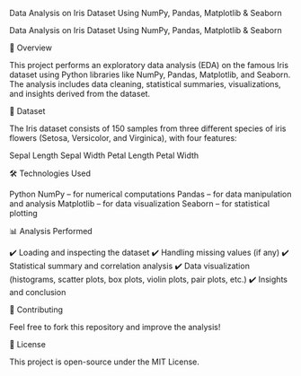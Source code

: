 Data Analysis on Iris Dataset Using NumPy, Pandas, Matplotlib &amp; Seaborn

Data Analysis on Iris Dataset Using NumPy, Pandas, Matplotlib & Seaborn

📌 Overview

This project performs an exploratory data analysis (EDA) on the famous Iris dataset using Python libraries like NumPy, Pandas, Matplotlib, and Seaborn. The analysis includes data cleaning, statistical summaries, visualizations, and insights derived from the dataset.


📂 Dataset

The Iris dataset consists of 150 samples from three different species of iris flowers (Setosa, Versicolor, and Virginica), with four features:

Sepal Length
Sepal Width
Petal Length
Petal Width

🛠️ Technologies Used

Python
NumPy – for numerical computations
Pandas – for data manipulation and analysis
Matplotlib – for data visualization
Seaborn – for statistical plotting

📊 Analysis Performed

✔️ Loading and inspecting the dataset
✔️ Handling missing values (if any)
✔️ Statistical summary and correlation analysis
✔️ Data visualization (histograms, scatter plots, box plots, violin plots, pair plots, etc.)
✔️ Insights and conclusion

📢 Contributing

Feel free to fork this repository and improve the analysis!

📜 License

This project is open-source under the MIT License.


